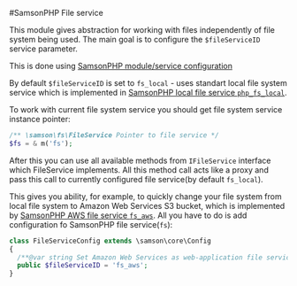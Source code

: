 #SamsonPHP File service 

This module gives abstraction for working with files independently
of file system being used. The main goal is to configure the ```$fileServiceID```
service parameter. 

This is done using [SamsonPHP module/service configuration](https://github.com/samsonos/php_core/wiki/0.3-Configurating)

By default ```$fileServiceID``` is set to ```fs_local``` - uses standart local file
system service which is implemented in [SamsonPHP local file service ```php_fs_local```](http://github.com/samsonos/php_fs_local).

To work with current file system service you should get file system service instance pointer:
```php
/** \samson\fs\FileService Pointer to file service */
$fs = & m('fs');
```

After this you can use all available methods from ```IFileService``` interface which FileService implements. 
All this method call acts like a proxy and pass this call to currently configured file service(by default ```fs_local```).

This gives you ability, for example, to quickly change your file system from local file system to Amazon Web Services S3 bucket,
which is implemented by [SamsonPHP AWS file service ```fs_aws```](http://github.com/samsonos/php_fs_aws). All you have to do is 
add configuration fo SamsonPHP file service(```fs```):
```php
class FileServiceConfig extends \samson\core\Config 
{
  /**@var string Set Amazon Web Services as web-application file service */
  public $fileServiceID = 'fs_aws';
}
```
